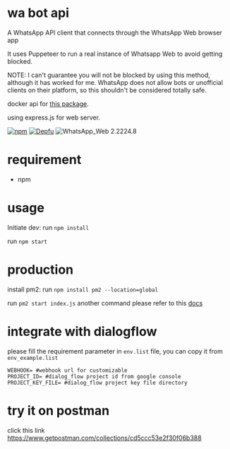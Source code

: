 # wa bot api
A WhatsApp API client that connects through the WhatsApp Web browser app

It uses Puppeteer to run a real instance of Whatsapp Web to avoid getting blocked.

NOTE: I can't guarantee you will not be blocked by using this method, although it has worked for me. WhatsApp does not allow bots or unofficial clients on their platform, so this shouldn't be considered totally safe.

docker api for [this package](https://github.com/pedroslopez/whatsapp-web.js/).

using express.js for web server.

[![npm](https://img.shields.io/npm/v/whatsapp-web.js.svg)](https://www.npmjs.com/package/whatsapp-web.js) [![Depfu](https://badges.depfu.com/badges/4a65a0de96ece65fdf39e294e0c8dcba/overview.svg)](https://depfu.com/github/pedroslopez/whatsapp-web.js?project_id=9765) ![WhatsApp_Web 2.2224.8](https://img.shields.io/badge/WhatsApp_Web-2.2224.8-brightgreen.svg)

# requirement
- npm
# usage
Initiate dev: run `npm install`

run `npm start`

# production
install pm2: run `npm install pm2 --location=global`

run `pm2 start index.js`
another command please refer to this [docs](https://pm2.keymetrics.io/docs/usage/quick-start/)



# integrate with dialogflow
please fill the requirement parameter in `env.list` file, you can copy it from `env_example.list`

```
WEBHOOK= #webhook url for customizable 
PROJECT_ID= #dialog_flow project id from google console
PROJECT_KEY_FILE= #dialog_flow project key file directory
```


# try it on postman
click this link https://www.getpostman.com/collections/cd5ccc53e2f30f06b388